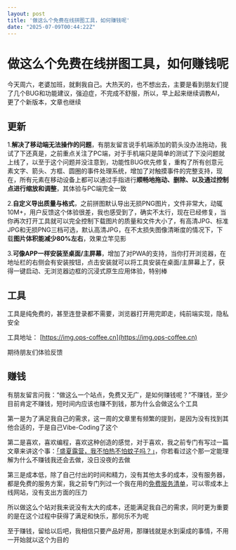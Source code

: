 ```yaml
---
layout: post
title: '做这么个免费在线拼图工具，如何赚钱呢'
date: "2025-07-09T00:44:22Z"
---
```

做这么个免费在线拼图工具，如何赚钱呢
==================

今天周六，老婆加班，就剩我自己。大热天的，也不想出去，主要是看到朋友们提了几个BUG和功能建议，强迫症，不完成不舒服，所以，早上起来继续调教AI，更了个新版本，文章也继续

更新
--

1.**解决了移动端无法操作的问题**，有朋友留言说手机端添加的箭头没办法拖动，我试了下还真是，之前重点关注了PC端，对于手机端只是简单的测试了下没问题就上线了，以至于这个问题并没注意到，功能性BUG优先修复，重构了所有创意元素文字、箭头、方框、圆圈的事件处理系统，增加了对触摸事件的完整支持，现在，所有元素在移动设备上都可以通过手指进行**顺畅地拖动、删除、以及通过控制点进行缩放和调整**，其体验与PC端完全一致

2.**自定义导出质量与格式**，之前拼图默认导出无损PNG图片，文件非常大，动辄10M+，用户反馈这个体验很差，我也感受到了，确实不太行，现在已经修复，当你再次打开工具就可以完全控制下载图片的质量和文件大小了，有高清JPG、标准JPG和无损PNG三档可选，默认高清JPG，在不太损失图像清晰度的情况下，下载**图片体积能减少80%左右**，效果立竿见影

3.**可像APP一样安装至桌面/主屏幕**，增加了对PWA的支持，当你打开浏览器，在地址栏的右侧会有安装按钮，点击安装就可以将工具安装在桌面/主屏幕上了，获得一键启动、无浏览器边框的沉浸式原生应用体验，特别棒

工具
--

工具是纯免费的，甚至连登录都不需要，浏览器打开用完即走，纯前端实现，隐私安全

工具地址： [https://img.ops-coffee.cn](https://img.ops-coffee.cn)

期待朋友们体验反馈

赚钱
--

有朋友留言问我：“做这么一个站点，免费又无广，是如何赚钱呢？”不赚钱，至少目前肯定不赚钱，短时间内应该也赚不到钱，那为什么会做这么个工具

第一是为了满足我自己的需求，这一周的文章里有频繁的提到，是因为没有找到其他合适的，于是自己Vibe-Coding了这个

第二是喜欢，喜欢编程，喜欢这种创造的感觉，对于喜欢，我之前专门有写过一篇文章来讲这个事：[「盛夏露营，我不怕热不怕蚊子吗？」](https://blog.ops-coffee.cn/r/summer-camping-beat-heat-mosquitoes.html)，你若看过这个那一定能理解为什么不赚钱我还会去做，没日没夜的去做

第三是成本低，除了自己付出的时间和精力，没有其他太多的成本，没有服务器，都是免费的服务方案，我之前专门列过一个我在用的[免费服务清单](https://blog.ops-coffee.cn/s/free-services-for-website-deployment.html)，可以零成本上线网站，没有支出方面的压力

所以做这么个站对我来说没有太大的成本，还能满足我自己的需求，同时更为重要的是在这个过程中获得了满足和快乐，那何乐不为呢

至于赚钱，留给以后吧，我相信只要产品好用，那赚钱就是水到渠成的事情，不用一开始就以这个为目的